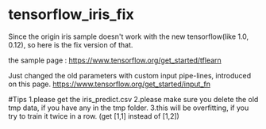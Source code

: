 # tensorflow_iris_fix
Since the origin iris sample doesn't work with the new tensorflow(like 1.0, 0.12),
so here is the fix version of that.

the sample page :
https://www.tensorflow.org/get_started/tflearn


Just changed the old parameters with custom input pipe-lines, introduced on this page.
https://www.tensorflow.org/get_started/input_fn

#Tips
1.please get the iris_predict.csv
2.please make sure you delete the old tmp data, if you have any in the tmp folder.
3.this will be overfitting, if you try to train it twice in a row.
(get [1,1] instead of [1,2])
